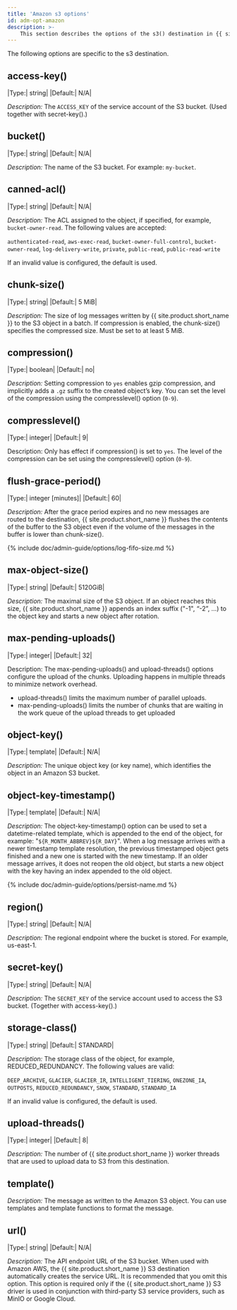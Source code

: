 ```yaml
---
title: 'Amazon s3 options'
id: adm-opt-amazon
description: >-
    This section describes the options of the s3() destination in {{ site.product.short_name }}.
---
```


The following options are specific to the s3 destination.

## access-key()

|Type:|   string|
|Default:|           N/A|

*Description:* The `ACCESS_KEY` of the service account of the S3 bucket. (Used together with secret-key().)

## bucket()

|Type:|   string|
|Default:|           N/A|

*Description:* The name of the S3 bucket.
For example: `my-bucket`.

## canned-acl()

|Type:|   string|
|Default:|           N/A|

*Description:* The ACL assigned to the object, if specified, for example, `bucket-owner-read`. The following values are accepted:

`authenticated-read`, `aws-exec-read`, `bucket-owner-full-control`,
`bucket-owner-read`, `log-delivery-write`, `private`, `public-read`, `public-read-write`

If an invalid value is configured, the default is used.

## chunk-size()

|Type:|   string|
|Default:|           5 MiB|

*Description:* The size of log messages written by {{ site.product.short_name }} to the S3 object in a batch. If compression is enabled, the chunk-size() specifies the compressed size. Must be set to at least 5 MiB.

## compression()

|Type:|   boolean|
|Default:|           no|

*Description:* Setting compression to `yes` enables gzip compression, and implicitly adds a `.gz` suffix to the created object’s key. You can set the level of the compression using the compresslevel() option (`0-9`).

## compresslevel()

|Type:|   integer|
|Default:|           9|

Description: Only has effect if compression() is set to `yes`. The level of the compression can be set using the compresslevel() option (`0-9`).

## flush-grace-period()

|Type:|   integer [minutes]|
|Default:|           60|

*Description:* After the grace period expires and no new messages are routed to the destination, {{ site.product.short_name }} flushes the contents of the buffer to the S3 object even if the volume of the messages in the buffer is lower than chunk-size().

{% include doc/admin-guide/options/log-fifo-size.md %}

## max-object-size()

|Type:|   string|
|Default:|           5120GiB|

*Description:* The maximal size of the S3 object. If an object reaches this size, {{ site.product.short_name }} appends an index suffix ("-1", “-2”, …) to the object key and starts a new object after rotation.

## max-pending-uploads()

|Type:|   integer|
|Default:|           32|

Description: The max-pending-uploads() and upload-threads() options configure the upload of the chunks. Uploading happens in multiple threads to minimize network overhead.

* upload-threads() limits the maximum number of parallel uploads.
* max-pending-uploads() limits the number of chunks that are waiting in the work queue of the upload threads to get uploaded

## object-key()

|Type:|   template|
|Default:|           N/A|

*Description:* The unique object key (or key name), which identifies the object in an Amazon S3 bucket.

## object-key-timestamp()

|Type:|   template|
|Default:|           N/A|

*Description:* The object-key-timestamp() option can be used to set a datetime-related template, which is appended to the end of the object, for example: "`${R_MONTH_ABBREV}${R_DAY}`". When a log message arrives with a newer timestamp template resolution, the previous timestamped object gets finished and a new one is started with the new timestamp. If an older message arrives, it does not reopen the old object, but starts a new object with the key having an index appended to the old object.

{% include doc/admin-guide/options/persist-name.md %}

## region()

|Type:|   string|
|Default:|           N/A|

*Description:* The regional endpoint where the bucket is stored. For example, us-east-1.

## secret-key()

|Type:|   string|
|Default:|           N/A|

*Description:* The `SECRET_KEY` of the service account used to access the S3 bucket. (Together with access-key().)

## storage-class()

|Type:|   string|
|Default:|           STANDARD|

*Description:* The storage class of the object, for example, REDUCED_REDUNDANCY. The following values are valid:

`DEEP_ARCHIVE`, `GLACIER`, `GLACIER_IR`, `INTELLIGENT_TIERING`, `ONEZONE_IA`, `OUTPOSTS`, `REDUCED_REDUNDANCY`, `SNOW`, `STANDARD`, `STANDARD_IA`

If an invalid value is configured, the default is used.

## upload-threads()

|Type:|   integer|
|Default:|           8|

*Description:* The number of {{ site.product.short_name }} worker threads that are used to upload data to S3 from this destination.

## template()

*Description:* The message as written to the Amazon S3 object. You can use templates and template functions to format the message.

## url()

|Type:|   string|
|Default:|           N/A|

*Description:* The API endpoint URL of the S3 bucket. When used with Amazon AWS, the {{ site.product.short_name }} S3 destination automatically creates the service URL. It is recommended that you omit this option. This option is required only if the {{ site.product.short_name }} S3 driver is used in conjunction with third-party S3 service providers, such as MinIO or Google Cloud.
